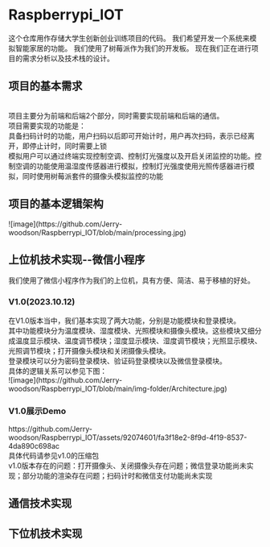 # Raspberrypi_IOT
这个仓库用作存储大学生创新创业训练项目的代码。 我们希望开发一个系统来模拟智能家居的功能。 我们使用了树莓派作为我们的开发板。 现在我们正在进行项目的需求分析以及技术栈的设计。
<h2>项目的基本需求</h2>
<br>项目主要分为前端和后端2个部分，同时需要实现前端和后端的通信。
<br>项目需要实现的功能是：
<br>具备扫码计时的功能，用户扫码以后即可开始计时，用户再次扫码，表示已经离开，即停止计时，同时需要上锁
<br>模拟用户可以通过终端实现控制空调、控制灯光强度以及开启关闭监控的功能。控制空调的功能使用温湿度传感器进行模拟，控制灯光强度使用光照传感器进行模拟，同时使用树莓派套件的摄像头模拟监控的功能
<h2>项目的基本逻辑架构</h2>
![image](https://github.com/Jerry-woodson/Raspberrypi_IOT/blob/main/processing.jpg)
<h2>上位机技术实现--微信小程序</h2>
我们使用了微信小程序作为我们的上位机，具有方便、简洁、易于移植的好处。
<br><h3>V1.0(2023.10.12)</h3>
在V1.0版本当中，我们基本实现了两大功能，分别是功能模块和登录模块。
<br>其中功能模块分为温度模块、湿度模块、光照模块和摄像头模块。这些模块又细分成温度显示模块、温度调节模块；湿度显示模块、湿度调节模块；光照显示模块、光照调节模块；打开摄像头模块和关闭摄像头模块。
<br>登录模块可以分为密码登录模块、验证码登录模块以及微信登录模块。
<br>具体的逻辑关系可以参见下图：
<br>![image](https://github.com/Jerry-woodson/Raspberrypi_IOT/blob/main/img-folder/Architecture.jpg)
<h3>V1.0展示Demo</h3>
https://github.com/Jerry-woodson/Raspberrypi_IOT/assets/92074601/fa3f18e2-8f9d-4f19-8537-4da890c698ac
<br>具体代码请参见v1.0的压缩包
<br>v1.0版本存在的问题：打开摄像头、关闭摄像头存在问题；微信登录功能尚未实现；部分功能的渲染存在问题；扫码计时和微信支付功能尚未实现
<h2>通信技术实现</h2>



<h2>下位机技术实现</h2>
